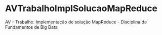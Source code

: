 # AVTrabalhoImplSolucaoMapReduce
AV - Trabalho: Implementação de solução MapReduce  - Disciplina de Fundamentos de Big Data
